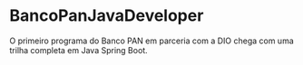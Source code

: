 # BancoPanJavaDeveloper
O primeiro programa do Banco PAN em parceria com a DIO chega com uma trilha completa em Java Spring Boot.
